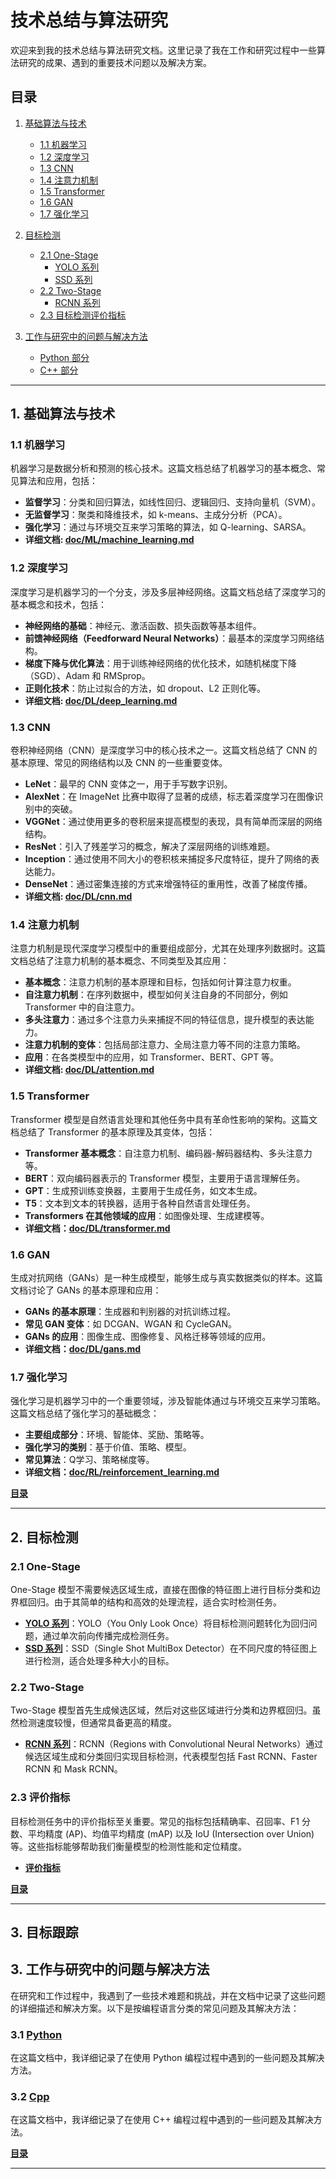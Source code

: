 # 技术总结与算法研究

欢迎来到我的技术总结与算法研究文档。这里记录了我在工作和研究过程中一些算法研究的成果、遇到的重要技术问题以及解决方案。

## 目录

1. [基础算法与技术](#1-基础算法与技术)
   - [1.1 机器学习](#11-机器学习)
   - [1.2 深度学习](#12-深度学习)
   - [1.3 CNN](#13-CNN)
   - [1.4 注意力机制](#14-注意力机制)
   - [1.5 Transformer](#15-Transformer)
   - [1.6 GAN](#16-GAN)
   - [1.7 强化学习](#17-强化学习)

2. [目标检测](#2-目标检测)
   - [2.1 One-Stage](#21-one-stage)
     - [YOLO 系列](#yolo-系列)
     - [SSD 系列](#ssd-系列)
   - [2.2 Two-Stage](#22-two-stage)
     - [RCNN 系列](#rcnn-系列)
   - [2.3 目标检测评价指标](#23-目标检测评价指标)

3. [工作与研究中的问题与解决方法](#3-工作与研究中的问题与解决方法)
   - [Python 部分](#31-Python)
   - [C++ 部分](#32-Cpp)

---

## 1. 基础算法与技术

### 1.1 机器学习

机器学习是数据分析和预测的核心技术。这篇文档总结了机器学习的基本概念、常见算法和应用，包括：
- **监督学习**：分类和回归算法，如线性回归、逻辑回归、支持向量机（SVM）。
- **无监督学习**：聚类和降维技术，如 k-means、主成分分析（PCA）。
- **强化学习**：通过与环境交互来学习策略的算法，如 Q-learning、SARSA。
- **详细文档: [doc/ML/machine_learning.md](doc/ML/machine_learning.md)**

### 1.2 深度学习
深度学习是机器学习的一个分支，涉及多层神经网络。这篇文档总结了深度学习的基本概念和技术，包括：
- **神经网络的基础**：神经元、激活函数、损失函数等基本组件。
- **前馈神经网络（Feedforward Neural Networks）**：最基本的深度学习网络结构。
- **梯度下降与优化算法**：用于训练神经网络的优化技术，如随机梯度下降（SGD）、Adam 和 RMSprop。
- **正则化技术**：防止过拟合的方法，如 dropout、L2 正则化等。
- **详细文档: [doc/DL/deep_learning.md](doc/DL/deep_learning.md)**

### 1.3 CNN
卷积神经网络（CNN）是深度学习中的核心技术之一。这篇文档总结了 CNN 的基本原理、常见的网络结构以及 CNN 的一些重要变体。
- **LeNet**：最早的 CNN 变体之一，用于手写数字识别。
- **AlexNet**：在 ImageNet 比赛中取得了显著的成绩，标志着深度学习在图像识别中的突破。
- **VGGNet**：通过使用更多的卷积层来提高模型的表现，具有简单而深层的网络结构。
- **ResNet**：引入了残差学习的概念，解决了深层网络的训练难题。
- **Inception**：通过使用不同大小的卷积核来捕捉多尺度特征，提升了网络的表达能力。
- **DenseNet**：通过密集连接的方式来增强特征的重用性，改善了梯度传播。
- **详细文档: [doc/DL/cnn.md](doc/DL/cnn.md)**

### 1.4 注意力机制
注意力机制是现代深度学习模型中的重要组成部分，尤其在处理序列数据时。这篇文档总结了注意力机制的基本概念、不同类型及其应用：
- **基本概念**：注意力机制的基本原理和目标，包括如何计算注意力权重。
- **自注意力机制**：在序列数据中，模型如何关注自身的不同部分，例如 Transformer 中的自注意力。
- **多头注意力**：通过多个注意力头来捕捉不同的特征信息，提升模型的表达能力。
- **注意力机制的变体**：包括局部注意力、全局注意力等不同的注意力策略。
- **应用**：在各类模型中的应用，如 Transformer、BERT、GPT 等。
- **详细文档: [doc/DL/attention.md](doc/DL/attention.md)**

### 1.5 Transformer
Transformer 模型是自然语言处理和其他任务中具有革命性影响的架构。这篇文档总结了 Transformer 的基本原理及其变体，包括：
- **Transformer 基本概念**：自注意力机制、编码器-解码器结构、多头注意力等。
- **BERT**：双向编码器表示的 Transformer 模型，主要用于语言理解任务。
- **GPT**：生成预训练变换器，主要用于生成任务，如文本生成。
- **T5**：文本到文本的转换器，适用于各种自然语言处理任务。
- **Transformers 在其他领域的应用**：如图像处理、生成建模等。
- **详细文档：[doc/DL/transformer.md](doc/DL/transformer.md)**


### 1.6 GAN
生成对抗网络（GANs）是一种生成模型，能够生成与真实数据类似的样本。这篇文档讨论了 GANs 的基本原理和应用：
- **GANs 的基本原理**：生成器和判别器的对抗训练过程。
- **常见 GAN 变体**：如 DCGAN、WGAN 和 CycleGAN。
- **GANs 的应用**：图像生成、图像修复、风格迁移等领域的应用。
- **详细文档：[doc/DL/gans.md](doc/DL/gan.md)**


### 1.7 强化学习
强化学习是机器学习中的一个重要领域，涉及智能体通过与环境交互来学习策略。这篇文档总结了强化学习的基础概念：
- **主要组成部分**：环境、智能体、奖励、策略等。
- **强化学习的类别**：基于价值、策略、模型。
- **常见算法**：Q学习、策略梯度等。
- **详细文档：[doc/RL/reinforcement_learning.md](doc/RL/reinforcement_learning.md)**

**[目录](#目录)**

---

## 2. 目标检测

### 2.1 One-Stage

One-Stage 模型不需要候选区域生成，直接在图像的特征图上进行目标分类和边界框回归。由于其简单的结构和高效的处理流程，适合实时检测任务。

- **[YOLO 系列](doc/OD/yolo.md)**：YOLO（You Only Look Once）将目标检测问题转化为回归问题，通过单次前向传播完成检测任务。
- **[SSD 系列](doc/OD/ssd.md)**：SSD（Single Shot MultiBox Detector）在不同尺度的特征图上进行检测，适合处理多种大小的目标。

### 2.2 Two-Stage

Two-Stage 模型首先生成候选区域，然后对这些区域进行分类和边界框回归。虽然检测速度较慢，但通常具备更高的精度。

- **[RCNN 系列](doc/OD/rcnn.md)**：RCNN（Regions with Convolutional Neural Networks）通过候选区域生成和分类回归实现目标检测，代表模型包括 Fast RCNN、Faster RCNN 和 Mask RCNN。

### 2.3 评价指标

目标检测任务中的评价指标至关重要。常见的指标包括精确率、召回率、F1 分数、平均精度 (AP)、均值平均精度 (mAP) 以及 IoU (Intersection over Union) 等。这些指标能够帮助我们衡量模型的检测性能和定位精度。

- **[评价指标](doc/OD/evaluation.md)**

**[目录](#目录)**

---

## 3. 目标跟踪


## 3. 工作与研究中的问题与解决方法

在研究和工作过程中，我遇到了一些技术难题和挑战，并在文档中记录了这些问题的详细描述和解决方案。以下是按编程语言分类的常见问题及其解决方法：

### 3.1 [Python](doc/QA/python.md)
在这篇文档中，我详细记录了在使用 Python 编程过程中遇到的一些问题及其解决方法。

### 3.2 [Cpp](doc/QA/cpp.md)
在这篇文档中，我详细记录了在使用 C++ 编程过程中遇到的一些问题及其解决方法。

**[目录](#目录)**

---
